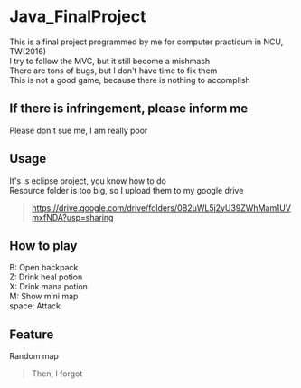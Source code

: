 # Java_FinalProject
This is a final project programmed by me for computer practicum in NCU, TW(2016)</br>
I try to follow the MVC, but it still become a mishmash</br>
There are tons of bugs, but I don't have time to fix them</br>
This is not a good game, because there is nothing to accomplish</br>

## If there is infringement, please inform me
Please don't sue me, I am really poor

## Usage
It's is eclipse project, you know how to do</br>
Resource folder is too big, so I upload them to my google drive </br>
>https://drive.google.com/drive/folders/0B2uWL5j2yU39ZWhMam1UVmxfNDA?usp=sharing
## How to play
B: Open backpack</br>
Z: Drink heal potion</br>
X: Drink mana potion</br>
M: Show mini map</br>
space: Attack</br>

## Feature
Random map</br>
>Then, I forgot
